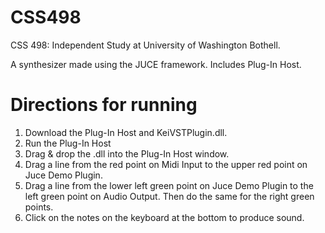 # CSS498
CSS 498: Independent Study at University of Washington Bothell. 

A synthesizer made using the JUCE framework. Includes Plug-In Host.

# Directions for running

1. Download the Plug-In Host and KeiVSTPlugin.dll.
2. Run the Plug-In Host
3. Drag & drop the .dll into the Plug-In Host window.
4. Drag a line from the red point on Midi Input to the upper red point on Juce Demo Plugin.
5. Drag a line from the lower left green point on Juce Demo Plugin to the left green point on Audio Output. Then do the same for the right green points.
6. Click on the notes on the keyboard at the bottom to produce sound.
